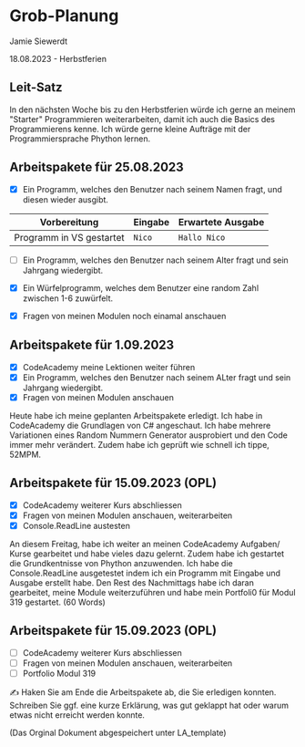 # Grob-Planung

Jamie Siewerdt

18.08.2023 - Herbstferien

## Leit-Satz


In den nächsten Woche bis zu den Herbstferien würde ich gerne an meinem "Starter" Programmieren weiterarbeiten, damit ich auch die Basics des Programmierens kenne. 
Ich würde gerne kleine Aufträge mit der Programmiersprache Phython lernen. 

## Arbeitspakete für 25.08.2023


- [x] Ein Programm, welches den Benutzer nach seinem Namen fragt, und diesen wieder ausgibt.

| Vorbereitung             | Eingabe | Erwartete Ausgabe |
| ------------------------ | ------- | ----------------- |
| Programm in VS gestartet | `Nico`  | `Hallo Nico`      |

- [ ] Ein Programm, welches den Benutzer nach seinem Alter fragt und sein Jahrgang wiedergibt. 
- [x] Ein Würfelprogramm, welches dem Benutzer eine random Zahl zwischen 1-6 zuwürfelt.
- [x] Fragen von meinen Modulen noch einamal anschauen


## Arbeitspakete für 1.09.2023

- [x] CodeAcademy meine Lektionen weiter führen
- [x] Ein Programm, welches den Benutzer nach seinem ALter fragt und sein Jahrgang wiedergibt.
- [x] Fragen von meinen Modulen anschauen

Heute habe ich meine geplanten Arbeitspakete erledigt. Ich habe in CodeAcademy die Grundlagen von C# angeschaut. Ich habe mehrere Variationen eines Random Nummern Generator ausprobiert und den Code immer mehr verändert. Zudem habe ich geprüft wie schnell ich tippe, 52MPM. 

## Arbeitspakete für 15.09.2023 (OPL) 

- [x] CodeAcademy weiterer Kurs abschliessen
- [x] Fragen von meinen Modulen anschauen, weiterarbeiten
- [x] Console.ReadLine austesten

An diesem Freitag, habe ich weiter an meinen CodeAcademy Aufgaben/ Kurse gearbeitet und habe vieles dazu gelernt. Zudem habe ich gestartet die Grundkentnisse von Phython anzuwenden. Ich habe die Console.ReadLine ausgetestet indem ich ein Programm mit Eingabe und Ausgabe erstellt habe. Den Rest des Nachmittags habe ich daran gearbeitet, meine Module weiterzuführen und habe mein Portfoli0 für Modul 319 gestartet. (60 Words)  

## Arbeitspakete für 15.09.2023 (OPL) 

- [ ] CodeAcademy weiterer Kurs abschliessen
- [ ] Fragen von meinen Modulen anschauen, weiterarbeiten
- [ ] Portfolio Modul 319

✍️  Haken Sie am Ende die Arbeitspakete ab, die Sie erledigen konnten. Schreiben Sie ggf. eine kurze Erklärung, was gut geklappt hat oder warum etwas nicht erreicht werden konnte.

(Das Orginal Dokument abgespeichert unter LA_template) 
